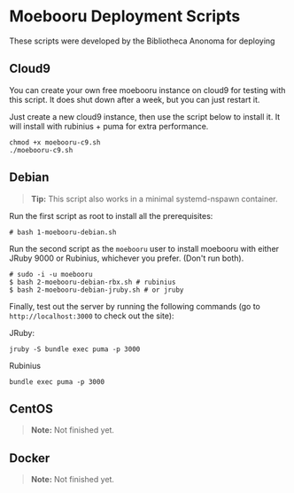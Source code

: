 Moebooru Deployment Scripts
===========================

These scripts were developed by the Bibliotheca Anonoma for deploying

## Cloud9

You can create your own free moebooru instance on cloud9 for testing with this script. It does shut down after a week, but you can just restart it.

Just create a new cloud9 instance, then use the script below to install it. It will install with rubinius + puma for extra performance.

```
chmod +x moebooru-c9.sh
./moebooru-c9.sh
```

## Debian

> **Tip:** This script also works in a minimal systemd-nspawn container.

Run the first script as root to install all the prerequisites:

```
# bash 1-moebooru-debian.sh
```

Run the second script as the `moebooru` user to install moebooru with either JRuby 9000 or Rubinius, whichever you prefer. (Don't run both).

```
# sudo -i -u moebooru
$ bash 2-moebooru-debian-rbx.sh # rubinius
$ bash 2-moebooru-debian-jruby.sh # or jruby
```

Finally, test out the server by running the following commands (go to `http://localhost:3000` to check out the site):

JRuby:

```
jruby -S bundle exec puma -p 3000
```

Rubinius

```
bundle exec puma -p 3000
```

## CentOS

> **Note:** Not finished yet.

## Docker

> **Note:** Not finished yet.